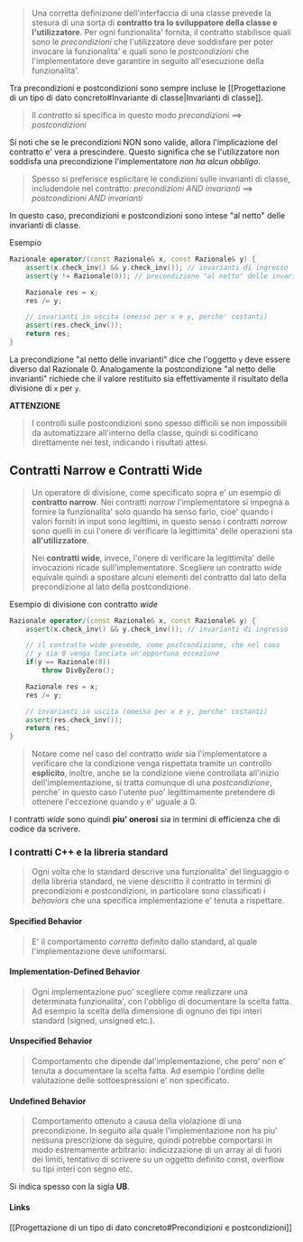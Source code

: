 >Una corretta definizione dell'interfaccia di una classe prevede la stesura di una sorta di **contratto tra lo sviluppatore della classe e l'utilizzatore**. Per ogni funzionalita' fornita, il contratto stabilisce quali sono le *precondizioni* che l'utilizzatore deve soddisfare per poter invocare la funzionalita' e quali sono le *postcondizioni* che l'implementatore deve garantire in seguito all'esecuzione della funzionalita'.

Tra precondizioni e postcondizioni sono sempre incluse le [[Progettazione di un tipo di dato concreto#Invariante di classe|Invarianti di classe]].

>Il *contratto* si specifica in questo modo
>*precondizioni* ==> *postcondizioni*

Si noti che se le precondizioni NON sono valide, allora l'implicazione del contratto e' vera a prescindere.
Questo significa che se l'utilizzatore non soddisfa una precondizione l'implementatore *non ha alcun obbligo*.

>Spesso si preferisce esplicitare le condizioni sulle invarianti di classe, includendole nel contratto: 
>*precondizioni AND invarianti* ==> *postcondizioni AND invarianti*

In questo caso, precondizioni e postcondizioni sono intese "al netto" delle invarianti di classe.

Esempio
```cpp
Razionale operator/(const Razionale& x, const Razionale& y) {
	assert(x.check_inv() && y.check_inv()); // invarianti di ingresso
	assert(y != Razionale(0)); // precondizione "al netto" delle invarianti

	Razionale res = x;
	res /= y;

	// invarianti in uscita (omesso per x e y, perche' costanti)
	assert(res.check_inv());
	return res;
}
```

La precondizione "al netto delle invarianti" dice che l'oggetto `y` deve essere diverso dal Razionale 0.
Analogamente la postcondizione "al netto delle invarianti" richiede che il valore restituito sia effettivamente il risultato della divisione di `x` per `y`.

**ATTENZIONE**
>I controlli sulle postcondizioni sono spesso difficili se non impossibili da automatizzare all'interno della classe, quindi si codificano direttamente nei test, indicando i risultati attesi.

## Contratti Narrow e Contratti Wide
>Un operatore di divisione, come specificato sopra e' un esempio di **contratto narrow**. Nei contratti *narrow* l'implementatore si impegna a fornire la funzionalita' solo quando ha senso farlo, cioe' quando i valori forniti in input sono legittimi, in questo senso i contratti *narrow* sono quelli in cui l'onere di verificare la legittimita' delle operazioni sta **all'utilizzatore**.

>Nei **contratti wide**, invece, l'onere di verificare la legittimita' delle invocazioni ricade sull'implementatore. Scegliere un contratto *wide* equivale quindi a spostare alcuni elementi del contratto dal lato della precondizione al lato della postcondizione.

Esempio di divisione con contratto *wide*
```cpp
Razionale operator/(const Razionale& x, const Razionale& y) {
	assert(x.check_inv() && y.check_inv()); // invarianti di ingresso

	// il contratto wide prevede, come postcondizione, che nel caso 
	// y sia 0 venga lanciata un'opportuna eccezione
	if(y == Razionale(0))
		throw DivByZero();

	Razionale res = x;
	res /= y;

	// invarianti in uscita (omesso per x e y, perche' costanti)
	assert(res.check_inv());
	return res;
}
```

>Notare come nel caso del contratto *wide* sia l'implementatore a verificare che la condizione venga rispettata tramite un controllo **esplicito**, inoltre, anche se la condizione viene controllata all'inizio dell'implementazione, si tratta comunque di una *postcondizione*, perche' in questo caso l'utente puo' legittimamente pretendere di ottenere l'eccezione quando `y` e' uguale a 0.

I contratti *wide* sono quindi **piu' onerosi** sia in termini di efficienza che di codice da scrivere.

### I contratti C++ e la libreria standard
>Ogni volta che lo standard descrive una funzionalita' del linguaggio o della libreria standard, ne viene descritto il contratto in termini di precondizioni e postcondizioni, in particolare sono classificati i *behaviors* che una specifica implementazione e' tenuta a rispettare.

#### Specified Behavior
>E' il comportamento *corretto* definito dallo standard, al quale l'implementazione deve uniformarsi.

#### Implementation-Defined Behavior
>Ogni implementazione puo' scegliere come realizzare una determinata funzionalita', con l'obbligo di documentare la scelta fatta. Ad esempio la scelta della dimensione di ognuno dei tipi interi standard (signed, unsigned etc.).
#### Unspecified Behavior
>Comportamento che dipende dal'implementazione, che pero' non e' tenuta a documentare la scelta fatta. Ad esempio l'ordine delle valutazione delle sottoespressioni e' non specificato.

#### Undefined Behavior
>Comportamento ottenuto a causa della violazione di una precondizione. In seguito alla quale l'implementazione non ha piu' nessuna prescrizione da seguire, quindi potrebbe comportarsi in modo estremamente arbitrario: indicizzazione di un array al di fuori dei limiti, tentativo di scrivere su un oggetto definito const, overflow su tipi interi con segno etc.

Si indica spesso con la sigla **UB**.

#### Links
[[Progettazione di un tipo di dato concreto#Precondizioni e postcondizioni]]